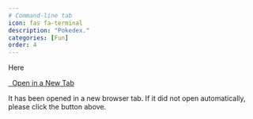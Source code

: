 ```yaml
---
# Command-line tab
icon: fas fa-terminal
description: "Pokedex."
categories: [Fun]
order: 4
---
```


Here

<a href="/pokedex/" class="btn btn-primary" target="_blank" rel="noopener noreferrer" id="terminal-link-btn">
  <i class="fas fa-external-link-alt"></i>&nbsp;&nbsp;Open in a New Tab
</a>

It has been opened in a new browser tab. If it did not open automatically, please click the button above.

<style>
  #terminal-link-btn {
    background-color: var(--btn-bg);
    border-color: var(--btn-border-color);
    color: var(--btn-text-color);
  }
  #terminal-link-btn:hover {
    background-color: var(--btn-hover-bg);
    border-color: var(--btn-hover-border-color);
    color: var(--btn-hover-text-color);
  }
</style> 